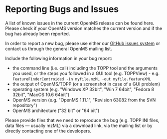 # Reporting Bugs and Issues

A list of known issues in the current OpenMS release can be found here. Please check if your OpenMS version matches the current version and if the bug has already been reported.

In order to report a new bug, please use either our [GitHub issues system](https://github.com/OpenMS/OpenMS/wiki/Writing-and-labelling-GitHub-issues) or contact us through the general OpenMS mailing list.

Include the following information in your bug report:
* the command line (i.e. call) including the TOPP tool and the arguments you used, or the steps you followed in a GUI tool (e.g. TOPPView) - e.g. `FeatureFinderCentroided -in myfile.mzML -out myfile.featureXML`
* the output of OpenMS/TOPP (or a screenshot in case of a GUI problem)
* operating system (e.g. "Windows XP 32bit", "Win 7 64bit", "Fedora 8 32bit", "MacOS 10.6 64bit")
* OpenMS version (e.g. "OpenMS 1.11.1", "Revision 63082 from the SVN repository")
* OpenMS architecture ("32 bit" or "64 bit")

Please provide files that we need to reproduce the bug (e.g. TOPP INI files, data files — usually mzML) via a download link, via the mailing list or by directly contacting one of the developers.

